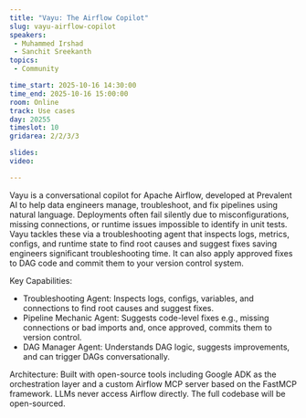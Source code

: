 ```yaml
---
title: "Vayu: The Airflow Copilot"
slug: vayu-airflow-copilot
speakers:
 - Muhammed Irshad
 - Sanchit Sreekanth
topics:
 - Community

time_start: 2025-10-16 14:30:00
time_end: 2025-10-16 15:00:00
room: Online
track: Use cases
day: 20255
timeslot: 10
gridarea: 2/2/3/3

slides:
video:

---
```


Vayu is a conversational copilot for Apache Airflow, developed at Prevalent AI to help data engineers manage, troubleshoot, and fix pipelines using natural language. Deployments often fail silently due to misconfigurations, missing connections, or runtime issues impossible to identify in unit tests. Vayu tackles these via a troubleshooting agent that inspects logs, metrics, configs, and runtime state to find root causes and suggest fixes saving engineers significant troubleshooting time. It can also apply approved fixes to DAG code and commit them to your version control system.

Key Capabilities:
 * Troubleshooting Agent: Inspects logs, configs, variables, and connections to find root causes and suggest fixes.
 * Pipeline Mechanic Agent: Suggests code-level fixes e.g., missing connections or bad imports and, once approved, commits them to version control.
 * DAG Manager Agent: Understands DAG logic, suggests improvements, and can trigger DAGs conversationally.

Architecture: Built with open-source tools including Google ADK as the orchestration layer and a custom Airflow MCP server based on the FastMCP framework. LLMs never access Airflow directly. The full codebase will be open-sourced.